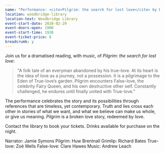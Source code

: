 ```yaml
---
name: "Performance: <cite>Pilgrim: the search for lost love</cite> by Dominic Shea & Andrew Leach"
location: woodbridge-library
location-text: Woodbridge Library
event-start-date: 2020-02-29
event-doors-open: 1900
event-start-time: 1930
event-ticket-price: 8
breadcrumb: y
---
```


Join us for a dramatised reading, with music, of <cite>Pilgrim: the search for lost love</cite>:

> "A folk tale of an everyman abandoned by his true-love. At its heart is the idea of love as a journey, not a possession. It is a pilgrimage to the Eden of True-love’s garden. Pilgrim encounters False-love, the celebrity Fairy Queen, and his own destructive other self. Constantly challenged, he endures until finally united with True-love."

The performance celebrates the story and its possibilities through references that are timeless, yet contemporary. Truth and lies cross each other in stories of what we want, and what we believe can make us whole, or give us meaning. <cite>Pilgrim</cite> is a broken love story, redeemed by love.

Contact the library to book your tickets. Drinks available for purchase on the night.

Narrator: Jamie Symons
Pilgrim: Huw Brentnall
Grimlip: Richard Bates
True-love: Zoë Wells
False-love: Clare Hawes
Music: Andrew Leach
